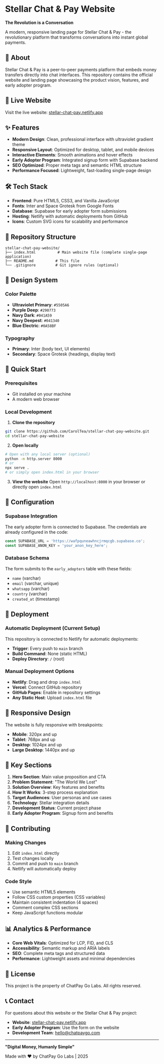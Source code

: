 # Stellar Chat & Pay Website

**The Revolution is a Conversation**

A modern, responsive landing page for Stellar Chat & Pay - the revolutionary platform that transforms conversations into instant global payments.

## 🌟 About

Stellar Chat & Pay is a peer-to-peer payments platform that embeds money transfers directly into chat interfaces. This repository contains the official website and landing page showcasing the product vision, features, and early adopter program.

## 🚀 Live Website

Visit the live website: [stellar-chat-pay.netlify.app](https://stellar-chat-pay.netlify.app)

## ✨ Features

- **Modern Design**: Clean, professional interface with ultraviolet gradient theme
- **Responsive Layout**: Optimized for desktop, tablet, and mobile devices
- **Interactive Elements**: Smooth animations and hover effects
- **Early Adopter Program**: Integrated signup form with Supabase backend
- **SEO Optimized**: Proper meta tags and semantic HTML structure
- **Performance Focused**: Lightweight, fast-loading single-page design

## 🛠 Tech Stack

- **Frontend**: Pure HTML5, CSS3, and Vanilla JavaScript
- **Fonts**: Inter and Space Grotesk from Google Fonts
- **Database**: Supabase for early adopter form submissions
- **Hosting**: Netlify with automatic deployments from GitHub
- **Icons**: Custom SVG icons for scalability and performance

## 📁 Repository Structure

```
stellar-chat-pay-website/
├── index.html          # Main website file (complete single-page application)
├── README.md          # This file
└── .gitignore         # Git ignore rules (optional)
```

## 🎨 Design System

### Color Palette
- **Ultraviolet Primary**: `#5505A6`
- **Purple Deep**: `#290773`  
- **Navy Dark**: `#041A59`
- **Navy Deepest**: `#041340`
- **Blue Electric**: `#0A58BF`

### Typography
- **Primary**: Inter (body text, UI elements)
- **Secondary**: Space Grotesk (headings, display text)

## 🚀 Quick Start

### Prerequisites
- Git installed on your machine
- A modern web browser

### Local Development

1. **Clone the repository**
```bash
git clone https://github.com/CarolTea/stellar-chat-pay-website.git
cd stellar-chat-pay-website
```

2. **Open locally**
```bash
# Open with any local server (optional)
python -m http.server 8000
# or
npx serve .
# or simply open index.html in your browser
```

3. **View the website**
Open `http://localhost:8000` in your browser or directly open `index.html`

## 🔧 Configuration

### Supabase Integration
The early adopter form is connected to Supabase. The credentials are already configured in the code:

```javascript
const SUPABASE_URL = 'https://wafpquneawhncjrmqcgb.supabase.co';
const SUPABASE_ANON_KEY = 'your_anon_key_here';
```

### Database Schema
The form submits to the `early_adopters` table with these fields:
- `name` (varchar)
- `email` (varchar, unique)
- `whatsapp` (varchar)
- `country` (varchar)
- `created_at` (timestamp)

## 🚀 Deployment

### Automatic Deployment (Current Setup)
This repository is connected to Netlify for automatic deployments:
- **Trigger**: Every push to `main` branch
- **Build Command**: None (static HTML)
- **Deploy Directory**: `/` (root)

### Manual Deployment Options
- **Netlify**: Drag and drop `index.html`
- **Vercel**: Connect GitHub repository
- **GitHub Pages**: Enable in repository settings
- **Any Static Host**: Upload `index.html` file

## 📱 Responsive Design

The website is fully responsive with breakpoints:
- **Mobile**: 320px and up
- **Tablet**: 768px and up
- **Desktop**: 1024px and up
- **Large Desktop**: 1440px and up

## 🎯 Key Sections

1. **Hero Section**: Main value proposition and CTA
2. **Problem Statement**: "The World We Lost"
3. **Solution Overview**: Key features and benefits
4. **How It Works**: 3-step process explanation
5. **Target Audiences**: User personas and use cases
6. **Technology**: Stellar integration details
7. **Development Status**: Current project phase
8. **Early Adopter Program**: Signup form and benefits

## 🔄 Contributing

### Making Changes
1. Edit `index.html` directly
2. Test changes locally
3. Commit and push to `main` branch
4. Netlify will automatically deploy

### Code Style
- Use semantic HTML5 elements
- Follow CSS custom properties (CSS variables)
- Maintain consistent indentation (4 spaces)
- Comment complex CSS sections
- Keep JavaScript functions modular

## 📊 Analytics & Performance

- **Core Web Vitals**: Optimized for LCP, FID, and CLS
- **Accessibility**: Semantic markup and ARIA labels
- **SEO**: Complete meta tags and structured data
- **Performance**: Lightweight assets and minimal dependencies


## 📄 License

This project is the property of ChatPay Go Labs. All rights reserved.

## 📞 Contact

For questions about this website or the Stellar Chat & Pay project:
- **Website**: [stellar-chat-pay.netlify.app](https://stellar-chat-pay.netlify.app)
- **Early Adopter Program**: Use the form on the website
- **Development Team**: hello@chatpaygo.com

---

**"Digital Money, Humanly Simple"**

Made with ♥ by ChatPay Go Labs | 2025
